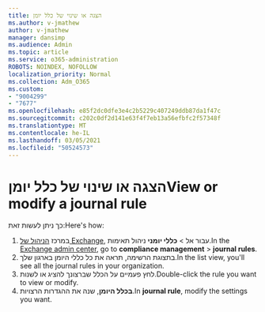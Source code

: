 ```yaml
---
title: הצגה או שינוי של כלל יומן
ms.author: v-jmathew
author: v-jmathew
manager: dansimp
ms.audience: Admin
ms.topic: article
ms.service: o365-administration
ROBOTS: NOINDEX, NOFOLLOW
localization_priority: Normal
ms.collection: Adm_O365
ms.custom:
- "9004299"
- "7677"
ms.openlocfilehash: e85f2dc0dfe3e4c2b5229c407249ddb87da1f47c
ms.sourcegitcommit: c202c0df2d141e63f4f7eb13a56efbfc2f57348f
ms.translationtype: MT
ms.contentlocale: he-IL
ms.lasthandoff: 03/05/2021
ms.locfileid: "50524573"
---
```

# <a name="view-or-modify-a-journal-rule"></a><span data-ttu-id="6ccc1-102">הצגה או שינוי של כלל יומן</span><span class="sxs-lookup"><span data-stu-id="6ccc1-102">View or modify a journal rule</span></span>

<span data-ttu-id="6ccc1-103">כך ניתן לעשות זאת:</span><span class="sxs-lookup"><span data-stu-id="6ccc1-103">Here's how:</span></span>

1. <span data-ttu-id="6ccc1-104">במרכז [הניהול של Exchange](https://go.microsoft.com/fwlink/p/?linkid=2059104), עבור אל   >  **כללי יומני** ניהול תאימות.</span><span class="sxs-lookup"><span data-stu-id="6ccc1-104">In the [Exchange admin center](https://go.microsoft.com/fwlink/p/?linkid=2059104), go to **compliance management** > **journal rules**.</span></span>
2. <span data-ttu-id="6ccc1-105">בתצוגת הרשימה, תראה את כל כללי היומן בארגון שלך.</span><span class="sxs-lookup"><span data-stu-id="6ccc1-105">In the list view, you'll see all the journal rules in your organization.</span></span>
3. <span data-ttu-id="6ccc1-106">לחץ פעמיים על הכלל שברצונך להציג או לשנות.</span><span class="sxs-lookup"><span data-stu-id="6ccc1-106">Double-click the rule you want to view or modify.</span></span>
4. <span data-ttu-id="6ccc1-107">**בכלל היומן**, שנה את ההגדרות הרצויות.</span><span class="sxs-lookup"><span data-stu-id="6ccc1-107">In **journal rule**, modify the settings you want.</span></span>
